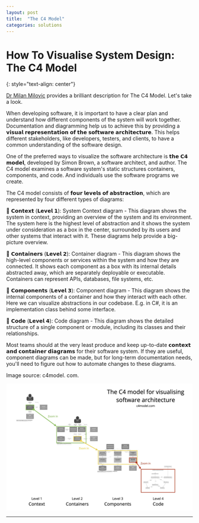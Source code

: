 ```yaml
---
layout: post
title:  "The C4 Model"
categories: solutions
---
```


# How To Visualise System Design: The C4 Model
{: style="text-align: center"}

[Dr Milan Milovic](https://www.linkedin.com/in/milanmilanovic/) provides a brilliant description for The C4 Model. Let's take a look.

When developing software, it is important to have a clear plan and understand how different components of the system will work together. Documentation and diagramming help us to achieve this by providing a 𝘃𝗶𝘀𝘂𝗮𝗹 𝗿𝗲𝗽𝗿𝗲𝘀𝗲𝗻𝘁𝗮𝘁𝗶𝗼𝗻 𝗼𝗳 𝘁𝗵𝗲 𝘀𝗼𝗳𝘁𝘄𝗮𝗿𝗲 𝗮𝗿𝗰𝗵𝗶𝘁𝗲𝗰𝘁𝘂𝗿𝗲. This helps different stakeholders, like developers, testers, and clients, to have a common understanding of the software design.

One of the preferred ways to visualize the software architecture is 𝘁𝗵𝗲 𝗖𝟰 𝗺𝗼𝗱𝗲𝗹, developed by Simon Brown, a software architect, and author. The C4 model examines a software system's static structures containers, components, and code. And individuals use the software programs we create.

The C4 model consists of 𝗳𝗼𝘂𝗿 𝗹𝗲𝘃𝗲𝗹𝘀 𝗼𝗳 𝗮𝗯𝘀𝘁𝗿𝗮𝗰𝘁𝗶𝗼𝗻, which are represented by four different types of diagrams:

🔹 𝗖𝗼𝗻𝘁𝗲𝘅𝘁 (𝗟𝗲𝘃𝗲𝗹 𝟭): System Context diagram - This diagram shows the system in context, providing an overview of the system and its environment. The system here is the highest level of abstraction and it shows the system under consideration as a box in the center, surrounded by its users and other systems that interact with it. These diagrams help provide a big-picture overview.

🔹 𝗖𝗼𝗻𝘁𝗮𝗶𝗻𝗲𝗿𝘀 (𝗟𝗲𝘃𝗲𝗹 𝟮): Container diagram - This diagram shows the high-level components or services within the system and how they are connected. It shows each component as a box with its internal details abstracted away, which are separately deployable or executable. Containers can represent APIs, databases, file systems, etc.

🔹 𝗖𝗼𝗺𝗽𝗼𝗻𝗲𝗻𝘁𝘀 (𝗟𝗲𝘃𝗲𝗹 𝟯): Component diagram - This diagram shows the internal components of a container and how they interact with each other. Here we can visualize abstractions in our codebase. E.g. in C#, it is an implementation class behind some interface.

🔹 𝗖𝗼𝗱𝗲 (𝗟𝗲𝘃𝗲𝗹 𝟰): Code diagram - This diagram shows the detailed structure of a single component or module, including its classes and their relationships.

Most teams should at the very least produce and keep up-to-date 𝗰𝗼𝗻𝘁𝗲𝘅𝘁 𝗮𝗻𝗱 𝗰𝗼𝗻𝘁𝗮𝗶𝗻𝗲𝗿 𝗱𝗶𝗮𝗴𝗿𝗮𝗺𝘀 for their software system. If they are useful, component diagrams can be made, but for long-term documentation needs, you'll need to figure out how to automate changes to these diagrams.

Image source: c4model. com.

![](/assets/c4model.jpg)

---
